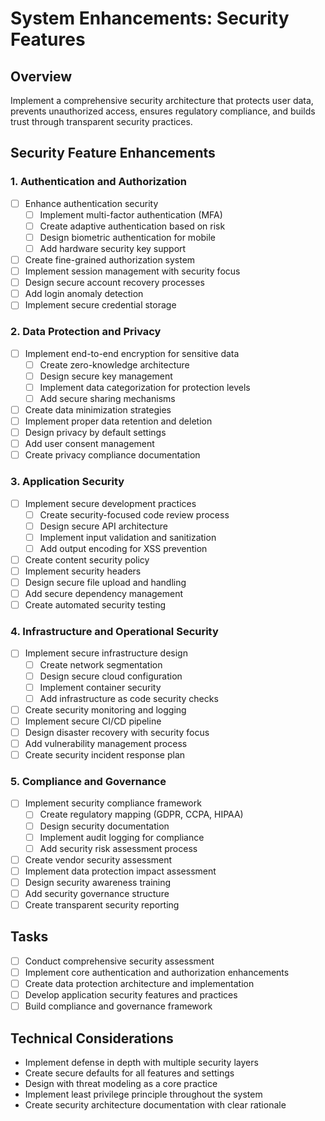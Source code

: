# System Enhancements: Security Features

## Overview

Implement a comprehensive security architecture that protects user data, prevents unauthorized access, ensures regulatory compliance, and builds trust through transparent security practices.

## Security Feature Enhancements

### 1. Authentication and Authorization

- [ ] Enhance authentication security
  - [ ] Implement multi-factor authentication (MFA)
  - [ ] Create adaptive authentication based on risk
  - [ ] Design biometric authentication for mobile
  - [ ] Add hardware security key support
- [ ] Create fine-grained authorization system
- [ ] Implement session management with security focus
- [ ] Design secure account recovery processes
- [ ] Add login anomaly detection
- [ ] Implement secure credential storage

### 2. Data Protection and Privacy

- [ ] Implement end-to-end encryption for sensitive data
  - [ ] Create zero-knowledge architecture
  - [ ] Design secure key management
  - [ ] Implement data categorization for protection levels
  - [ ] Add secure sharing mechanisms
- [ ] Create data minimization strategies
- [ ] Implement proper data retention and deletion
- [ ] Design privacy by default settings
- [ ] Add user consent management
- [ ] Create privacy compliance documentation

### 3. Application Security

- [ ] Implement secure development practices
  - [ ] Create security-focused code review process
  - [ ] Design secure API architecture
  - [ ] Implement input validation and sanitization
  - [ ] Add output encoding for XSS prevention
- [ ] Create content security policy
- [ ] Implement security headers
- [ ] Design secure file upload and handling
- [ ] Add secure dependency management
- [ ] Create automated security testing

### 4. Infrastructure and Operational Security

- [ ] Implement secure infrastructure design
  - [ ] Create network segmentation
  - [ ] Design secure cloud configuration
  - [ ] Implement container security
  - [ ] Add infrastructure as code security checks
- [ ] Create security monitoring and logging
- [ ] Implement secure CI/CD pipeline
- [ ] Design disaster recovery with security focus
- [ ] Add vulnerability management process
- [ ] Create security incident response plan

### 5. Compliance and Governance

- [ ] Implement security compliance framework
  - [ ] Create regulatory mapping (GDPR, CCPA, HIPAA)
  - [ ] Design security documentation
  - [ ] Implement audit logging for compliance
  - [ ] Add security risk assessment process
- [ ] Create vendor security assessment
- [ ] Implement data protection impact assessment
- [ ] Design security awareness training
- [ ] Add security governance structure
- [ ] Create transparent security reporting

## Tasks

- [ ] Conduct comprehensive security assessment
- [ ] Implement core authentication and authorization enhancements
- [ ] Create data protection architecture and implementation
- [ ] Develop application security features and practices
- [ ] Build compliance and governance framework

## Technical Considerations

- Implement defense in depth with multiple security layers
- Create secure defaults for all features and settings
- Design with threat modeling as a core practice
- Implement least privilege principle throughout the system
- Create security architecture documentation with clear rationale 